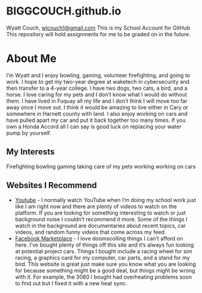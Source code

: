 # BIGGCOUCH.github.io
Wyatt Couch, wlcouch1@gmail.com
This is my School Account for GitHub
This repository will hold assignments for me to be graded on in the future.
# About Me
I’m Wyatt and I enjoy bowling, gaming, volunteer firefighting, and going to work. I hope to get my two-year degree at waketech in cybersecurity and then transfer to a 4-year college. I have two dogs, two cats, a bird, and a horse. I love caring for my pets and I don’t know what I would do without them. I have lived in Fuquay all my life and I don’t think I will move too far away once I move out. I think it would be amazing to live either in Cary or somewhere in Harnett county with land. I also enjoy working on cars and have pulled apart my car and put it back together too many times. If you own a Honda Accord all I can say is good luck on replacing your water pump by yourself. 
## My Interests
Firefighting
bowling
gaming
taking care of my pets
working
working on cars

## Websites I Recommend
- [Youtube](https://www.youtube.com/) - I normally watch YouTube when I’m doing my school work just like I am right now and there are plenty of videos to watch on the platform. If you are looking for something interesting to watch or just background noise I couldn’t recommend it more. Some of the things I watch in the background are documentaries about recent topics, car videos, and random funny videos that come across my feed.
- [Facebook Marketplace](https://www.facebook.com/marketplace/?ref=bookmark) - I love doomscolling things I can’t afford on here. I’ve bought plenty of things off this site and it’s always fun looking at potential project cars. Things I bought include a racing wheel for sim racing, a graphics card for my computer, car parts, and a stand for my bird. This website is great just make sure you know what you are looking for because something might be a good deal, but things might be wrong with it. For example, the 3080 I bought had overheating problems soon to find out but I fixed it with a new heat sync. 
